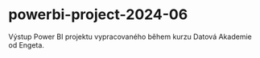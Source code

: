 # powerbi-project-2024-06
Výstup Power BI projektu vypracovaného během kurzu Datová Akademie od Engeta.
